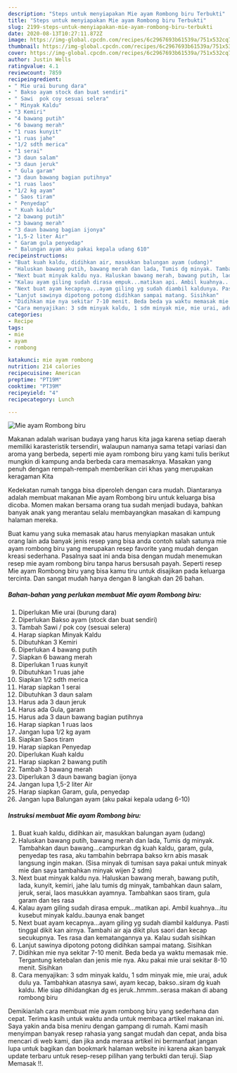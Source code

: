 ```yaml
---
description: "Steps untuk menyiapakan Mie ayam Rombong biru Terbukti"
title: "Steps untuk menyiapakan Mie ayam Rombong biru Terbukti"
slug: 2199-steps-untuk-menyiapakan-mie-ayam-rombong-biru-terbukti
date: 2020-08-13T10:27:11.872Z
image: https://img-global.cpcdn.com/recipes/6c2967693b61539a/751x532cq70/mie-ayam-rombong-biru-foto-resep-utama.jpg
thumbnail: https://img-global.cpcdn.com/recipes/6c2967693b61539a/751x532cq70/mie-ayam-rombong-biru-foto-resep-utama.jpg
cover: https://img-global.cpcdn.com/recipes/6c2967693b61539a/751x532cq70/mie-ayam-rombong-biru-foto-resep-utama.jpg
author: Justin Wells
ratingvalue: 4.1
reviewcount: 7859
recipeingredient:
- " Mie urai burung dara"
- " Bakso ayam stock dan buat sendiri"
- " Sawi  pok coy sesuai selera"
- " Minyak Kaldu"
- "3 Kemiri"
- "4 bawang putih"
- "6 bawang merah"
- "1 ruas kunyit"
- "1 ruas jahe"
- "1/2 sdth merica"
- "1 serai"
- "3 daun salam"
- "3 daun jeruk"
- " Gula garam"
- "3 daun bawang bagian putihnya"
- "1 ruas laos"
- "1/2 kg ayam"
- " Saos tiram"
- " Penyedap"
- " Kuah kaldu"
- "2 bawang putih"
- "3 bawang merah"
- "3 daun bawang bagian ijonya"
- "1,5-2 liter Air"
- " Garam gula penyedap"
- " Balungan ayam aku pakai kepala udang 610"
recipeinstructions:
- "Buat kuah kaldu, didihkan air, masukkan balungan ayam (udang)"
- "Haluskan bawang putih, bawang merah dan lada, Tumis dg minyak. Tambahkan daun bawang...campurkan dg kuah kaldu, garam, gula, penyedap tes rasa, aku tambahin bebrrapa bakso krn abis masak langsung ingin makan. (Sisa minyak di tumisan saya pakai untuk minyak mie dan saya tambahkan minyak wijen 2 sdm)"
- "Next buat minyak kaldu nya. Haluskan bawang merah, bawang putih, lada, kunyit, kemiri, jahe lalu tumis dg minyak, tambahkan daun salam, jeruk, serai, laos masukkan ayamnya. Tambahkan saos tiram, gula garam dan tes rasa"
- "Kalau ayam giling sudah dirasa empuk...matikan api. Ambil kuahnya...itu kusebut minyak kaldu..baunya enak banget"
- "Next buat ayam kecapnya...ayam giling yg sudah diambil kaldunya. Pasti tinggal dikit kan airnya. Tambahi air aja dikit plus saori dan kecap secukupnya. Tes rasa dan kematangannya ya. Kalau sudah sisihkan"
- "Lanjut sawinya dipotong potong didihkan sampai matang. Sisihkan"
- "Didihkan mie nya sekitar 7-10 menit. Beda beda ya waktu memasak mie. Tergantung ketebalan dan jenis mie nya. Aku pakai mie urai sekitar 8-10 menit. Sisihkan"
- "Cara menyajikan: 3 sdm minyak kaldu, 1 sdm minyak mie, mie urai, aduk dulu ya. Tambahkan atasnya sawi, ayam kecap, bakso..siram dg kuah kaldu. Mie siap dihidangkan dg es jeruk..hmmm..serasa makan di abang rombong biru"
categories:
- Recipe
tags:
- mie
- ayam
- rombong

katakunci: mie ayam rombong 
nutrition: 214 calories
recipecuisine: American
preptime: "PT19M"
cooktime: "PT39M"
recipeyield: "4"
recipecategory: Lunch

---
```



![Mie ayam Rombong biru](https://img-global.cpcdn.com/recipes/6c2967693b61539a/751x532cq70/mie-ayam-rombong-biru-foto-resep-utama.jpg)

Makanan adalah warisan budaya yang harus kita jaga karena setiap daerah memiliki karasteristik tersendiri, walaupun namanya sama tetapi variasi dan aroma yang berbeda, seperti mie ayam rombong biru yang kami tulis berikut mungkin di kampung anda berbeda cara memasaknya. Masakan yang penuh dengan rempah-rempah memberikan ciri khas yang merupakan keragaman Kita

Kedekatan rumah tangga bisa diperoleh dengan cara mudah. Diantaranya adalah membuat makanan Mie ayam Rombong biru untuk keluarga bisa dicoba. Momen makan bersama orang tua sudah menjadi budaya, bahkan banyak anak yang merantau selalu membayangkan masakan di kampung halaman mereka.



Buat kamu yang suka memasak atau harus menyiapkan masakan untuk orang lain ada banyak jenis resep yang bisa anda contoh salah satunya mie ayam rombong biru yang merupakan resep favorite yang mudah dengan kreasi sederhana. Pasalnya saat ini anda bisa dengan mudah menemukan resep mie ayam rombong biru tanpa harus bersusah payah.
Seperti resep Mie ayam Rombong biru yang bisa kamu tiru untuk disajikan pada keluarga tercinta. Dan sangat mudah hanya dengan 8 langkah dan 26 bahan.


<!--inarticleads1-->

##### Bahan-bahan yang perlukan membuat Mie ayam Rombong biru:

1. Diperlukan  Mie urai (burung dara)
1. Diperlukan  Bakso ayam (stock dan buat sendiri)
1. Tambah  Sawi / pok coy (sesuai selera)
1. Harap siapkan  Minyak Kaldu
1. Dibutuhkan 3 Kemiri
1. Diperlukan 4 bawang putih
1. Siapkan 6 bawang merah
1. Diperlukan 1 ruas kunyit
1. Dibutuhkan 1 ruas jahe
1. Siapkan 1/2 sdth merica
1. Harap siapkan 1 serai
1. Dibutuhkan 3 daun salam
1. Harus ada 3 daun jeruk
1. Harus ada  Gula, garam
1. Harus ada 3 daun bawang bagian putihnya
1. Harap siapkan 1 ruas laos
1. Jangan lupa 1/2 kg ayam
1. Siapkan  Saos tiram
1. Harap siapkan  Penyedap
1. Diperlukan  Kuah kaldu
1. Harap siapkan 2 bawang putih
1. Tambah 3 bawang merah
1. Diperlukan 3 daun bawang bagian ijonya
1. Jangan lupa 1,5-2 liter Air
1. Harap siapkan  Garam, gula, penyedap
1. Jangan lupa  Balungan ayam (aku pakai kepala udang 6-10)




<!--inarticleads2-->

##### Instruksi membuat  Mie ayam Rombong biru:

1. Buat kuah kaldu, didihkan air, masukkan balungan ayam (udang)
1. Haluskan bawang putih, bawang merah dan lada, Tumis dg minyak. Tambahkan daun bawang...campurkan dg kuah kaldu, garam, gula, penyedap tes rasa, aku tambahin bebrrapa bakso krn abis masak langsung ingin makan. (Sisa minyak di tumisan saya pakai untuk minyak mie dan saya tambahkan minyak wijen 2 sdm)
1. Next buat minyak kaldu nya. Haluskan bawang merah, bawang putih, lada, kunyit, kemiri, jahe lalu tumis dg minyak, tambahkan daun salam, jeruk, serai, laos masukkan ayamnya. Tambahkan saos tiram, gula garam dan tes rasa
1. Kalau ayam giling sudah dirasa empuk...matikan api. Ambil kuahnya...itu kusebut minyak kaldu..baunya enak banget
1. Next buat ayam kecapnya...ayam giling yg sudah diambil kaldunya. Pasti tinggal dikit kan airnya. Tambahi air aja dikit plus saori dan kecap secukupnya. Tes rasa dan kematangannya ya. Kalau sudah sisihkan
1. Lanjut sawinya dipotong potong didihkan sampai matang. Sisihkan
1. Didihkan mie nya sekitar 7-10 menit. Beda beda ya waktu memasak mie. Tergantung ketebalan dan jenis mie nya. Aku pakai mie urai sekitar 8-10 menit. Sisihkan
1. Cara menyajikan: 3 sdm minyak kaldu, 1 sdm minyak mie, mie urai, aduk dulu ya. Tambahkan atasnya sawi, ayam kecap, bakso..siram dg kuah kaldu. Mie siap dihidangkan dg es jeruk..hmmm..serasa makan di abang rombong biru




Demikianlah cara membuat mie ayam rombong biru yang sederhana dan cepat. Terima kasih untuk waktu anda untuk membaca artikel makanan ini. Saya yakin anda bisa meniru dengan gampang di rumah. Kami masih menyimpan banyak resep rahasia yang sangat mudah dan cepat, anda bisa mencari di web kami, dan jika anda merasa artikel ini bermanfaat jangan lupa untuk bagikan dan bookmark halaman website ini karena akan banyak update terbaru untuk resep-resep pilihan yang terbukti dan teruji. Siap Memasak !!. 
